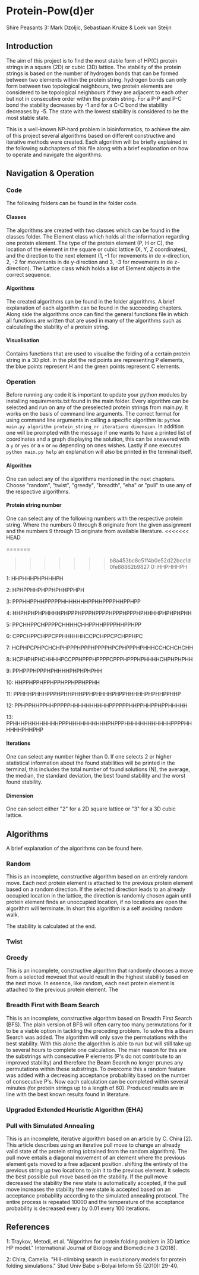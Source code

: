# Protein-Pow(d)er
Shire Peasants 3: Mark Dzoljic, Sebastiaan Kruize & Loek van Steijn

## Introduction
The aim of this project is to find the most stable form of HP(C) protein strings in a square (2D) or cubic (3D) lattice. The stability of the protein strings is based on the number of hydrogen bonds that can be formed between two elements within the protein string. hydrogen bonds can only form between two topological neighbours, two protein elements are considered to be topological neighbours if they are adjacent to each other but not in consecutive order within the protein string. For a P-P and P-C bond the stability decreases by -1 and for a C-C bond the stability decreases by -5. The state with the lowest stability is considered to be the most stable state.

This is a well-known NP-hard problem in bioinformatics, to achieve the aim of this project several algorithms based on different constructive and iterative methods were created. Each algorithm will be briefly explained in the following subchapters of this file along with a brief explanation on how to operate and navigate the algorithms.

## Navigation & Operation

### Code
The following folders can be found in the folder code.

#### Classes
The algorithms are created with two classes which can be found in the classes folder.
The Element class which holds all the information regarding one protein element. The type of the protein element (P, H or C), the location of the element in the square or cubic lattice (X, Y, Z coordinates), and the direction to the next element (1, -1 for movements in de x-direction, 2, -2 for movements in de y-direction and 3, -3 for movements in de z-direction).
The Lattice class which holds a list of Element objects in the correct sequence.

#### Algorithms
The created algorithms can be found in the folder algorithms. A brief explanation of each algorithm can be found in the succeeding chapters. Along side the algorithms once can find the general functions file in which all functions are written that are used in many of the algorithms such as calculating the stability of a protein string.

#### Visualisation
Contains functions that are used to visualise the folding of a certain protein string in a 3D plot. In the plot the red points are representing P elements, the blue points represent H and the green points represent C elements.

### Operation
Before running any code it is important to update your python modules by installing requirements.txt found in the main folder.
Every algorithm can be selected and run on any of the preselected protein strings from main.py. It works on the basis of command line arguments. The correct format for using command line arguments in calling a specific algorithm is: `python main.py algorithm protein_string_nr iterations dimension`. In addition one will be prompted with the message if one wants to have a printed list of coordinates and a graph displaying the solution, this can be answered with a `y` or `yes` or a `n` or `no` depending on ones wishes. Lastly if one executes `python main.py help` an explanation will also be printed in the terminal itself.

#### Algorithm
One can select any of the algorithms mentioned in the next chapters. Choose "random", "twist", "greedy", "breadth", "eha" or "pull" to use any of the respective algorithms.

#### Protein string number
One can select any of the following numbers with the respective protein string. Where the numbers 0 through 8 originate from the given assignment and the numbers 9 through 13 originate from available literature.
<<<<<<< HEAD

=======
>>>>>>> b8a453bc8c51f4b0e52d22bcc1d0fe88862b9827
0: HHPHHHPH

1: HHPHHHPHPHHHPH

2: HPHPPHHPHPPHPHHPPHPH

3: PPPHHPPHHPPPPPHHHHHHHPPHHPPPPHHPPHPP

4: HHPHPHPHPHHHHPHPPPHPPPHPPPPHPPPHPPPHPHHHHPHPHPHPHH

5: PPCHHPPCHPPPPCHHHHCHHPPHHPPPPHHPPHPP

6: CPPCHPPCHPPCPPHHHHHHCCPCHPPCPCHPPHPC

7: HCPHPCPHPCHCHPHPPPHPPPHPPPPHPCPHPPPHPHHHCCHCHCHCHH

8: HCPHPHPHCHHHHPCCPPHPPPHPPPPCPPPHPPPHPHHHHCHPHPHPHH

9: PPHPPPHPPPHPHHHHPHPHPHPHH

10: HHPPHPPHPPHPPHPPHPPHPPHH

11: PPHHHPHHHPPPHPHHPHHPPHPHHHHPHPPHHHHHPHPHHPPHHP

12: PPHPPHHPPHHPPPPPHHHHHHHHHHPPPPPPHHPPHHPPHPPHHHHH

13: PPHHHPHHHHHHHHPPPHHHHHHHHHHPHPPPHHHHHHHHHHHHPPPPHHHHHHPHHPHP

#### Iterations
One can select any number higher than 0. If one selects 2 or higher statistical information about the found stabilities will be printed in the terminal, this includes the total number of found solutions (N), the average, the median, the standard deviation, the best found stability and the worst found stability.

#### Dimension
One can select either "2" for a 2D square lattice or "3" for a 3D cubic lattice.

## Algorithms
A brief explanation of the algorithms can be found here.

### Random
This is an incomplete, constructive algorithm based on an entirely random move. Each next protein element is attached to the previous protein element based on a random direction. If the selected direction leads to an already occupied location in the lattice, the direction is randomly chosen again until protein element finds an unoccupied location, if no locations are open the algorithm will terminate. In short this algorithm is a self avoiding random walk.

The stability is calculated at the end.

### Twist

### Greedy
This is an incomplete, constructive algorithm that randomly chooses a move from a selected moveset that would result in the highest stability based on the next move. In essence, like random, each next protein element is attached to the previous protein element. The 

### Breadth First with Beam Search
This is an incomplete, constructive algorithm based on Breadth First Search (BFS). The plain version of BFS will often carry too many permutations for it to be a viable option in tackling the preceding problem. To solve this a Beam Search was added. The algorithm will only save the permutations with the best stability. With this alone the algorithm is able to run but will still take up to several hours to complete one calculation. The main reason for this are the substrings with consecutive P elements (P's do not contribute to an improved stability) and therefore the Beam Search no longer prunes any permutations within these substrings. To overcome this a random feature was added with a decreasing acceptance probability based on the number of consecutive P's. Now each calculation can be completed within several minutes (for protein strings up to a length of 60). Produced results are in line with the best known results found in literature.

### Upgraded Extended Heuristic Algorithm (EHA)

### Pull with Simulated Annealing
This is an incomplete, iterative algorithm based on an article by C. Chira [2]. This article describes using an iterative pull move to change an already valid state of the protein string (obtained from the random algorithm). The pull move entails a diagonal movement of an element where the previous element gets moved to a free adjacent position. shifting the entirety of the previous string up two locations to join it to the previous element. It selects the best possible pull move based on the stability. If the pull move decreased the stability the new state is automatically accepted, if the pull move increases the stability the new state is accepted based on an acceptance probability according to the simulated annealing protocol. The entire process is repeated 10000 and the temperature of the acceptance probability is decreased every by 0.01 every 100 iterations.

## References
1: Traykov, Metodi, et al. "Algorithm for protein folding problem in 3D lattice HP model." International Journal of Biology and Biomedicine 3 (2018).

2: Chira, Camelia. "Hill-climbing search in evolutionary models for protein folding simulations." Stud Univ Babe s-Bolyai Inform 55 (2010): 29-40.
